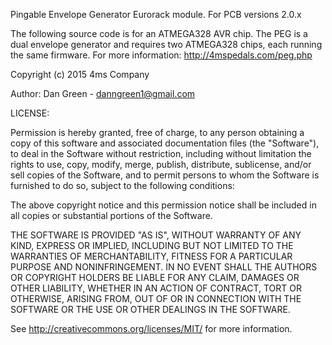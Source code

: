 Pingable Envelope Generator
Eurorack module. 
For PCB versions 2.0.x

The following source code is for an ATMEGA328 AVR chip. The PEG is a dual envelope generator and requires two ATMEGA328 chips, each running the same firmware.
For more information: http://4mspedals.com/peg.php

Copyright (c) 2015 4ms Company

Author: Dan Green - danngreen1@gmail.com

LICENSE:

Permission is hereby granted, free of charge, to any person obtaining a copy
of this software and associated documentation files (the "Software"), to deal
in the Software without restriction, including without limitation the rights
to use, copy, modify, merge, publish, distribute, sublicense, and/or sell
copies of the Software, and to permit persons to whom the Software is
furnished to do so, subject to the following conditions:

The above copyright notice and this permission notice shall be included in
all copies or substantial portions of the Software.

THE SOFTWARE IS PROVIDED "AS IS", WITHOUT WARRANTY OF ANY KIND, EXPRESS OR
IMPLIED, INCLUDING BUT NOT LIMITED TO THE WARRANTIES OF MERCHANTABILITY,
FITNESS FOR A PARTICULAR PURPOSE AND NONINFRINGEMENT. IN NO EVENT SHALL THE
AUTHORS OR COPYRIGHT HOLDERS BE LIABLE FOR ANY CLAIM, DAMAGES OR OTHER
LIABILITY, WHETHER IN AN ACTION OF CONTRACT, TORT OR OTHERWISE, ARISING FROM,
OUT OF OR IN CONNECTION WITH THE SOFTWARE OR THE USE OR OTHER DEALINGS IN
THE SOFTWARE.

See http://creativecommons.org/licenses/MIT/ for more information.
